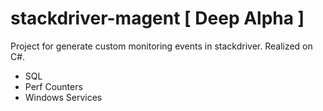 # stackdriver-magent [ Deep Alpha ]

Project for generate custom monitoring events in stackdriver.
Realized on C#.

- SQL
- Perf Counters
- Windows Services
